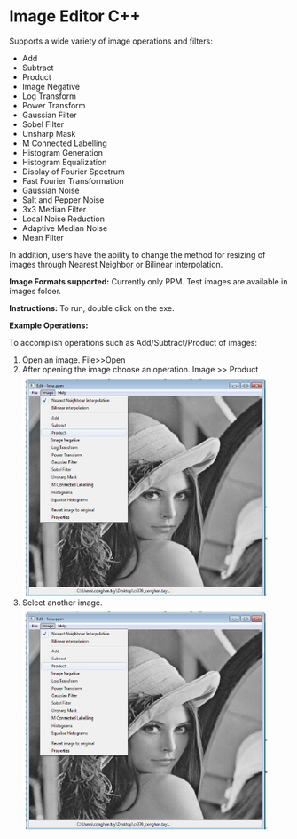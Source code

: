 # Image Editor C++
Supports a wide variety of image operations and filters:
 - Add
 - Subtract
 - Product
 - Image Negative
 - Log Transform
 - Power Transform
 - Gaussian Filter
 - Sobel Filter
 - Unsharp Mask
 - M Connected Labelling
 - Histogram Generation
 - Histogram Equalization
 - Display of Fourier Spectrum
 - Fast Fourier Transformation
 - Gaussian Noise
 - Salt and Pepper Noise
 - 3x3 Median Filter
 - Local Noise Reduction
 - Adaptive Median Noise
 - Mean Filter
 
 In addition, users have the ability to change the method for resizing of images through Nearest Neighbor or Bilinear interpolation.
 
 
**Image Formats supported:**
Currently only PPM. Test images are available in images folder.

**Instructions:**
To run, double click on the exe. 

**Example Operations:**

To accomplish operations such as Add/Subtract/Product of images:

 1. Open an image. File>>Open
 2. After opening the image choose an operation. Image >> Product
  ![alt text](https://github.com/conghan-tay/Image-Editor-C-/blob/master/doc/InstructionImages/ADD_SUB_PROD.PNG)
 3. Select another image. 
  ![alt text](https://github.com/conghan-tay/Image-Editor-C-/blob/master/doc/InstructionImages/ADD_SUB_PROD.PNG)



